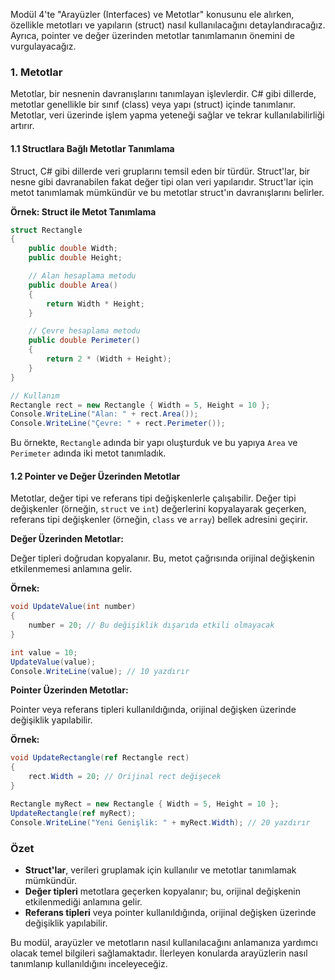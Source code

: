 Modül 4'te "Arayüzler (Interfaces) ve Metotlar" konusunu ele alırken, özellikle metotları ve yapıların (struct) nasıl kullanılacağını detaylandıracağız. Ayrıca, pointer ve değer üzerinden metotlar tanımlamanın önemini de vurgulayacağız.

### 1. Metotlar

Metotlar, bir nesnenin davranışlarını tanımlayan işlevlerdir. C# gibi dillerde, metotlar genellikle bir sınıf (class) veya yapı (struct) içinde tanımlanır. Metotlar, veri üzerinde işlem yapma yeteneği sağlar ve tekrar kullanılabilirliği artırır.

#### 1.1 Structlara Bağlı Metotlar Tanımlama

Struct, C# gibi dillerde veri gruplarını temsil eden bir türdür. Struct'lar, bir nesne gibi davranabilen fakat değer tipi olan veri yapılarıdır. Struct'lar için metot tanımlamak mümkündür ve bu metotlar struct'ın davranışlarını belirler.

**Örnek: Struct ile Metot Tanımlama**

```csharp
struct Rectangle
{
    public double Width;
    public double Height;

    // Alan hesaplama metodu
    public double Area()
    {
        return Width * Height;
    }

    // Çevre hesaplama metodu
    public double Perimeter()
    {
        return 2 * (Width + Height);
    }
}

// Kullanım
Rectangle rect = new Rectangle { Width = 5, Height = 10 };
Console.WriteLine("Alan: " + rect.Area());
Console.WriteLine("Çevre: " + rect.Perimeter());
```

Bu örnekte, `Rectangle` adında bir yapı oluşturduk ve bu yapıya `Area` ve `Perimeter` adında iki metot tanımladık.

#### 1.2 Pointer ve Değer Üzerinden Metotlar

Metotlar, değer tipi ve referans tipi değişkenlerle çalışabilir. Değer tipi değişkenler (örneğin, `struct` ve `int`) değerlerini kopyalayarak geçerken, referans tipi değişkenler (örneğin, `class` ve `array`) bellek adresini geçirir.

**Değer Üzerinden Metotlar:**

Değer tipleri doğrudan kopyalanır. Bu, metot çağrısında orijinal değişkenin etkilenmemesi anlamına gelir.

**Örnek:**

```csharp
void UpdateValue(int number)
{
    number = 20; // Bu değişiklik dışarıda etkili olmayacak
}

int value = 10;
UpdateValue(value);
Console.WriteLine(value); // 10 yazdırır
```

**Pointer Üzerinden Metotlar:**

Pointer veya referans tipleri kullanıldığında, orijinal değişken üzerinde değişiklik yapılabilir.

**Örnek:**

```csharp
void UpdateRectangle(ref Rectangle rect)
{
    rect.Width = 20; // Orijinal rect değişecek
}

Rectangle myRect = new Rectangle { Width = 5, Height = 10 };
UpdateRectangle(ref myRect);
Console.WriteLine("Yeni Genişlik: " + myRect.Width); // 20 yazdırır
```

### Özet

- **Struct'lar**, verileri gruplamak için kullanılır ve metotlar tanımlamak mümkündür.
- **Değer tipleri** metotlara geçerken kopyalanır; bu, orijinal değişkenin etkilenmediği anlamına gelir.
- **Referans tipleri** veya pointer kullanıldığında, orijinal değişken üzerinde değişiklik yapılabilir.

Bu modül, arayüzler ve metotların nasıl kullanılacağını anlamanıza yardımcı olacak temel bilgileri sağlamaktadır. İlerleyen konularda arayüzlerin nasıl tanımlanıp kullanıldığını inceleyeceğiz.
